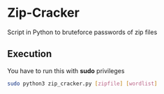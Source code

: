 # Zip-Cracker
Script in Python to bruteforce passwords of zip files

## Execution

You have to run this with **sudo** privileges

```sh
sudo python3 zip_cracker.py [zipfile] [wordlist]
```
